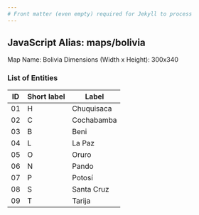 ```yaml
---
# Front matter (even empty) required for Jekyll to process
---
```


## JavaScript Alias: maps/bolivia

Map Name: Bolivia
Dimensions (Width x Height): 300x340



### List of Entities

ID | Short label | Label
---|---|---|
01|H|Chuquisaca
02|C|Cochabamba
03|B|Beni
04|L|La Paz
05|O|Oruro
06|N|Pando
07|P|Potosí
08|S|Santa Cruz
09|T|Tarija

